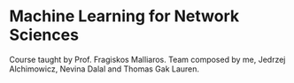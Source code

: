 # Machine Learning for Network Sciences
Course taught by Prof. Fragiskos Malliaros.
Team composed by me, Jedrzej Alchimowicz, Nevina Dalal and Thomas Gak Lauren.

